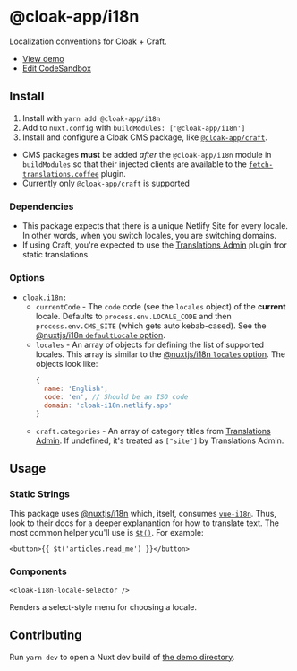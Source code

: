 # @cloak-app/i18n

Localization conventions for Cloak + Craft.

- [View demo](https://cloak-i18n.netlify.app)
- [Edit CodeSandbox](https://githubbox.com/BKWLD/cloak-i18n)

## Install

1. Install with `yarn add @cloak-app/i18n`
2. Add to `nuxt.config` with `buildModules: ['@cloak-app/i18n']`
3. Install and configure a Cloak CMS package, like [`@cloak-app/craft`](https://github.com/BKWLD/cloak-craft).
  - CMS packages **must** be added *after* the `@cloak-app/i18n` module in `buildModules` so that their injected clients are available to the [`fetch-translations.coffee`](./plugins/fetch-translations.coffee) plugin.
  - Currently only `@cloak-app/craft` is supported

### Dependencies

- This package expects that there is a unique Netlify Site for every locale.  In other words, when you switch locales, you are switching domains.
- If using Craft, you're expected to use the [Translations Admin](https://plugins.craftcms.com/translations-admin) plugin fror static translations.

### Options

- `cloak.i18n:`
  - `currentCode` - The `code` code (see the `locales` object) of the **current** locale.  Defaults to `process.env.LOCALE_CODE` and then `process.env.CMS_SITE` (which gets auto kebab-cased).  See the [@nuxtjs/i18n `defaultLocale` option](https://i18n.nuxtjs.org/options-reference/#defaultlocale).
  - `locales` - An array of objects for defining the list of supported locales. This array is similar to the [@nuxtjs/i18n `locales` option](https://i18n.nuxtjs.org/options-reference/#locales). The objects look like:
    ```js
    {
      name: 'English',
      code: 'en', // Should be an ISO code
      domain: 'cloak-i18n.netlify.app'
    }
    ```
  - `craft.categories` - An array of category titles from [Translations Admin](https://plugins.craftcms.com/translations-admin).  If undefined, it's treated as `["site"]` by Translations Admin.

## Usage

### Static Strings

This package uses [@nuxtjs/i18n](https://i18n.nuxtjs.org) which, itself, consumes [`vue-i18n`](https://kazupon.github.io/vue-i18n). Thus, look to their docs for a deeper explanantion for how to translate text. The most common helper you'll use is [`$t()`](https://kazupon.github.io/vue-i18n/api/#vue-injected-methods).  For example:

```vue
<button>{{ $t('articles.read_me') }}</button>
```

### Components

`<cloak-i18n-locale-selector />`

Renders a select-style menu for choosing a locale.

## Contributing

Run `yarn dev` to open a Nuxt dev build of [the demo directory](./demo).
